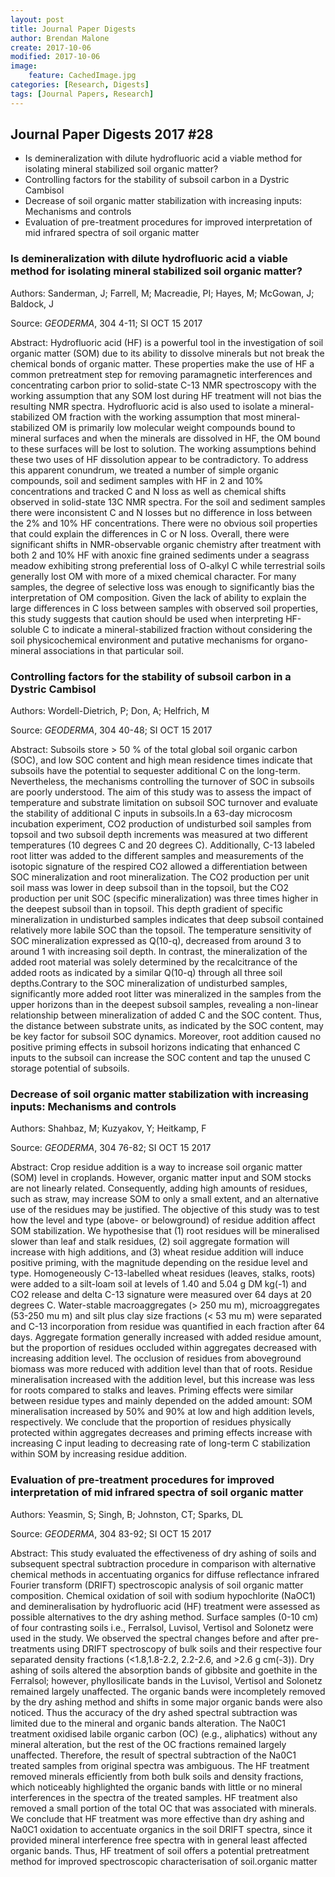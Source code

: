 ```yaml
---
layout: post
title: Journal Paper Digests
author: Brendan Malone
create: 2017-10-06
modified: 2017-10-06
image:
    feature: CachedImage.jpg
categories: [Research, Digests]
tags: [Journal Papers, Research]
---
```


## Journal Paper Digests 2017 #28

* Is demineralization with dilute hydrofluoric acid a viable method for isolating mineral stabilized soil organic matter?
* Controlling factors for the stability of subsoil carbon in a Dystric Cambisol
* Decrease of soil organic matter stabilization with increasing inputs: Mechanisms and controls
* Evaluation of pre-treatment procedures for improved interpretation of mid infrared spectra of soil organic matter










<!--more-->

### Is demineralization with dilute hydrofluoric acid a viable method for isolating mineral stabilized soil organic matter?

Authors:
Sanderman, J; Farrell, M; Macreadie, PI; Hayes, M; McGowan, J; Baldock,
J

Source:
*GEODERMA*, 304 4-11; SI OCT 15 2017 

Abstract:
Hydrofluoric acid (HF) is a powerful tool in the investigation of soil
organic matter (SOM) due to its ability to dissolve minerals but not
break the chemical bonds of organic matter. These properties make the
use of HF a common pretreatment step for removing paramagnetic
interferences and concentrating carbon prior to solid-state C-13 NMR
spectroscopy with the working assumption that any SOM lost during HF
treatment will not bias the resulting NMR spectra. Hydrofluoric acid is
also used to isolate a mineral-stabilized OM fraction with the working
assumption that most mineral-stabilized OM is primarily low molecular
weight compounds bound to mineral surfaces and when the minerals are
dissolved in HF, the OM bound to these surfaces will be lost to
solution. The working assumptions behind these two uses of HF
dissolution appear to be contradictory. To address this apparent
conundrum, we treated a number of simple organic compounds, soil and
sediment samples with HF in 2 and 10% concentrations and tracked C and N
loss as well as chemical shifts observed in solid-state 13C NMR spectra.
For the soil and sediment samples there were inconsistent C and N losses
but no difference in loss between the 2% and 10% HF concentrations.
There were no obvious soil properties that could explain the differences
in C or N loss. Overall, there were significant shifts in NMR-observable
organic chemistry after treatment with both 2 and 10% HF with anoxic
fine grained sediments under a seagrass meadow exhibiting strong
preferential loss of O-alkyl C while terrestrial soils generally lost OM
with more of a mixed chemical character. For many samples, the degree of
selective loss was enough to significantly bias the interpretation of OM
composition. Given the lack of ability to explain the large differences
in C loss between samples with observed soil properties, this study
suggests that caution should be used when interpreting HF-soluble C to
indicate a mineral-stabilized fraction without considering the soil
physicochemical environment and putative mechanisms for organo-mineral
associations in that particular soil. 

### Controlling factors for the stability of subsoil carbon in a Dystric Cambisol

Authors:
Wordell-Dietrich, P; Don, A; Helfrich, M

Source:
*GEODERMA*, 304 40-48; SI OCT 15 2017 

Abstract:
Subsoils store > 50 % of the total global soil organic carbon (SOC), and
low SOC content and high mean residence times indicate that subsoils
have the potential to sequester additional C on the long-term.
Nevertheless, the mechanisms controlling the turnover of SOC in subsoils
are poorly understood. The aim of this study was to assess the impact of
temperature and substrate limitation on subsoil SOC turnover and
evaluate the stability of additional C inputs in subsoils.In a 63-day
microcosm incubation experiment, CO2 production of undisturbed soil
samples from topsoil and two subsoil depth increments was measured at
two different temperatures (10 degrees C and 20 degrees C).
Additionally, C-13 labeled root litter was added to the different
samples and measurements of the isotopic signature of the respired CO2
allowed a differentiation between SOC mineralization and root
mineralization. The CO2 production per unit soil mass was lower in deep
subsoil than in the topsoil, but the CO2 production per unit SOC
(specific mineralization) was three times higher in the deepest subsoil
than in topsoil. This depth gradient of specific mineralization in
undisturbed samples indicates that deep subsoil contained relatively
more labile SOC than the topsoil. The temperature sensitivity of SOC
mineralization expressed as Q(10-q), decreased from around 3 to around 1
with increasing soil depth. In contrast, the mineralization of the added
root material was solely determined by the recalcitrance of the added
roots as indicated by a similar Q(10-q) through all three soil
depths.Contrary to the SOC mineralization of undisturbed samples,
significantly more added root litter was mineralized in the samples from
the upper horizons than in the deepest subsoil samples, revealing a
non-linear relationship between mineralization of added C and the SOC
content. Thus, the distance between substrate units, as indicated by the
SOC content, may be key factor for subsoil SOC dynamics. Moreover, root
addition caused no positive priming effects in subsoil horizons
indicating that enhanced C inputs to the subsoil can increase the SOC
content and tap the unused C storage potential of subsoils.

### Decrease of soil organic matter stabilization with increasing inputs: Mechanisms and controls

Authors:
Shahbaz, M; Kuzyakov, Y; Heitkamp, F

Source:
*GEODERMA*, 304 76-82; SI OCT 15 2017 

Abstract:
Crop residue addition is a way to increase soil organic matter (SOM)
level in croplands. However, organic matter input and SOM stocks are not
linearly related. Consequently, adding high amounts of residues, such as
straw, may increase SOM to only a small extent, and an alternative use
of the residues may be justified. The objective of this study was to
test how the level and type (above- or belowground) of residue addition
affect SOM stabilization. We hypothesise that (1) root residues will be
mineralised slower than leaf and stalk residues, (2) soil aggregate
formation will increase with high additions, and (3) wheat residue
addition will induce positive priming, with the magnitude depending on
the residue level and type. Homogeneously C-13-labelled wheat residues
(leaves, stalks, roots) were added to a silt-loam soil at levels of 1.40
and 5.04 g DM kg(-1) and CO2 release and delta C-13 signature were
measured over 64 days at 20 degrees C. Water-stable macroaggregates (>
250 mu m), microaggregates (53-250 mu m) and silt plus clay size
fractions (< 53 mu m) were separated and C-13 incorporation from residue
was quantified in each fraction after 64 days. Aggregate formation
generally increased with added residue amount, but the proportion of
residues occluded within aggregates decreased with increasing addition
level. The occlusion of residues from aboveground biomass was more
reduced with addition level than that of roots. Residue mineralisation
increased with the addition level, but this increase was less for roots
compared to stalks and leaves. Priming effects were similar between
residue types and mainly depended on the added amount: SOM
mineralisation increased by 50% and 90% at low and high addition levels,
respectively. We conclude that the proportion of residues physically
protected within aggregates decreases and priming effects increase with
increasing C input leading to decreasing rate of long-term C
stabilization within SOM by increasing residue addition.

### Evaluation of pre-treatment procedures for improved interpretation of mid infrared spectra of soil organic matter

Authors:
Yeasmin, S; Singh, B; Johnston, CT; Sparks, DL

Source:
*GEODERMA*, 304 83-92; SI OCT 15 2017 

Abstract:
This study evaluated the effectiveness of dry ashing of soils and
subsequent spectral subtraction procedure in comparison with alternative
chemical methods in accentuating organics for diffuse reflectance
infrared Fourier transform (DRIFT) spectroscopic analysis of soil
organic matter composition. Chemical oxidation of soil with sodium
hypochlorite (NaOC1) and demineralisation by hydrofluoric acid (HF)
treatment were assessed as possible alternatives to the dry ashing
method. Surface samples (0-10 cm) of four contrasting soils i.e.,
Ferralsol, Luvisol, Vertisol and Solonetz were used in the study. We
observed the spectral changes before and after pre-treatments using
DRIFT spectroscopy of bulk soils and their respective four separated
density fractions (<1.8,1.8-2.2, 2.2-2.6, and >2.6 g cm(-3)). Dry ashing
of soils altered the absorption bands of gibbsite and goethite in the
Ferralsol; however, phyllosilicate bands in the Luvisol, Vertisol and
Solonetz remained largely unaffected. The organic bands were
incompletely removed by the dry ashing method and shifts in some major
organic bands were also noticed. Thus the accuracy of the dry ashed
spectral subtraction was limited due to the mineral and organic bands
alteration. The Na0C1 treatment oxidised labile organic carbon (OC)
(e.g., aliphatics) without any mineral alteration, but the rest of the
OC fractions remained largely unaffected. Therefore, the result of
spectral subtraction of the Na0C1 treated samples from original spectra
was ambiguous. The HF treatment removed minerals efficiently from both
bulk soils and density fractions, which noticeably highlighted the
organic bands with little or no mineral interferences in the spectra of
the treated samples. HF treatment also removed a small portion of the
total OC that was associated with minerals. We conclude that HF
treatment was more effective than dry ashing and Na0C1 oxidation to
accentuate organics in the soil DRIFT spectra, since it provided mineral
interference free spectra with in general least affected organic bands.
Thus, HF treatment of soil offers a potential pretreatment method for
improved spectroscopic characterisation of soil.organic matter



